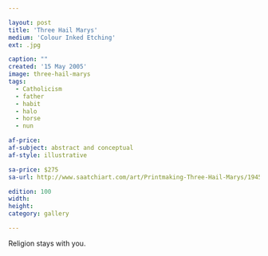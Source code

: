 ```yaml
---

layout: post
title: 'Three Hail Marys'
medium: 'Colour Inked Etching'
ext: .jpg

caption: ""
created: '15 May 2005'
image: three-hail-marys
tags:
  - Catholicism
  - father
  - habit
  - halo
  - horse
  - nun

af-price:
af-subject: abstract and conceptual
af-style: illustrative

sa-price: $275
sa-url: http://www.saatchiart.com/art/Printmaking-Three-Hail-Marys/19454/1611576/view

edition: 100
width:
height:
category: gallery

---
```


Religion stays with you.
